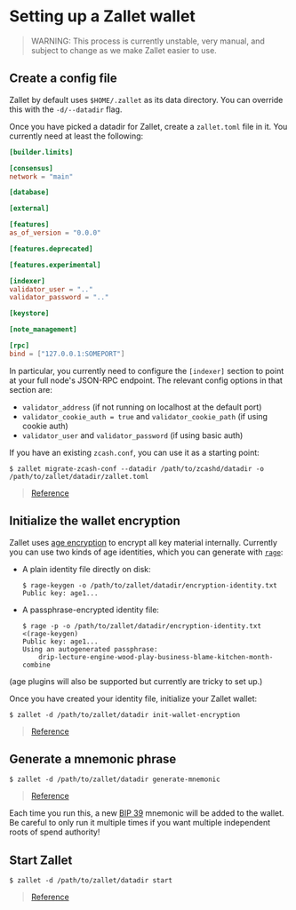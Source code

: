 # Setting up a Zallet wallet

> WARNING: This process is currently unstable, very manual, and subject to change as we
> make Zallet easier to use.

## Create a config file

Zallet by default uses `$HOME/.zallet` as its data directory. You can override
this with the `-d/--datadir` flag.

Once you have picked a datadir for Zallet, create a `zallet.toml` file in it.
You currently need at least the following:

```toml
[builder.limits]

[consensus]
network = "main"

[database]

[external]

[features]
as_of_version = "0.0.0"

[features.deprecated]

[features.experimental]

[indexer]
validator_user = ".."
validator_password = ".."

[keystore]

[note_management]

[rpc]
bind = ["127.0.0.1:SOMEPORT"]
```

In particular, you currently need to configure the `[indexer]` section to point
at your full node's JSON-RPC endpoint. The relevant config options in that
section are:
- `validator_address` (if not running on localhost at the default port)
- `validator_cookie_auth = true` and `validator_cookie_path` (if using cookie
  auth)
- `validator_user` and `validator_password` (if using basic auth)

If you have an existing `zcash.conf`, you can use it as a starting point:
```
$ zallet migrate-zcash-conf --datadir /path/to/zcashd/datadir -o /path/to/zallet/datadir/zallet.toml
```

> [Reference](../cli/migrate-zcash-conf.md)

## Initialize the wallet encryption

Zallet uses [age encryption](https://age-encryption.org/) to encrypt all key
material internally. Currently you can use two kinds of age identities, which
you can generate with [`rage`](https://github.com/str4d/rage):

- A plain identity file directly on disk:
  ```
  $ rage-keygen -o /path/to/zallet/datadir/encryption-identity.txt
  Public key: age1...
  ```

- A passphrase-encrypted identity file:
  ```
  $ rage -p -o /path/to/zallet/datadir/encryption-identity.txt <(rage-keygen)
  Public key: age1...
  Using an autogenerated passphrase:
      drip-lecture-engine-wood-play-business-blame-kitchen-month-combine
  ```

(age plugins will also be supported but currently are tricky to set up.)

Once you have created your identity file, initialize your Zallet wallet:
```
$ zallet -d /path/to/zallet/datadir init-wallet-encryption
```

> [Reference](../cli/init-wallet-encryption.md)

## Generate a mnemonic phrase

```
$ zallet -d /path/to/zallet/datadir generate-mnemonic
```

> [Reference](../cli/generate-mnemonic.md)

Each time you run this, a new [BIP 39](https://github.com/bitcoin/bips/blob/master/bip-0039.mediawiki)
mnemonic will be added to the wallet. Be careful to only run it multiple times
if you want multiple independent roots of spend authority!

## Start Zallet

```
$ zallet -d /path/to/zallet/datadir start
```

> [Reference](../cli/start.md)
